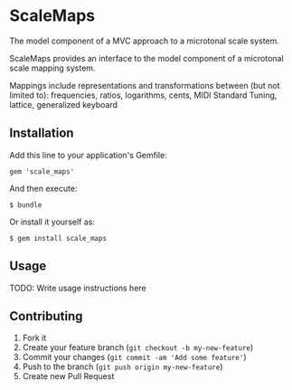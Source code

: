 # ScaleMaps

The model component of a MVC approach to a microtonal scale system.

ScaleMaps provides an interface to the model component of a microtonal scale mapping system.

Mappings include representations and transformations between (but not limited to): frequencies, ratios, logarithms, cents, MIDI Standard Tuning, lattice, generalized keyboard

## Installation

Add this line to your application's Gemfile:

    gem 'scale_maps'

And then execute:

    $ bundle

Or install it yourself as:

    $ gem install scale_maps

## Usage

TODO: Write usage instructions here

## Contributing

1. Fork it
2. Create your feature branch (`git checkout -b my-new-feature`)
3. Commit your changes (`git commit -am 'Add some feature'`)
4. Push to the branch (`git push origin my-new-feature`)
5. Create new Pull Request